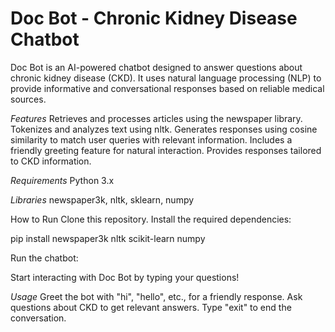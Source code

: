 # Doc Bot - Chronic Kidney Disease Chatbot

Doc Bot is an AI-powered chatbot designed to answer questions about chronic kidney disease (CKD). It uses natural language processing (NLP) to provide informative and conversational responses based on reliable medical sources.

*Features*
Retrieves and processes articles using the newspaper library.
Tokenizes and analyzes text using nltk.
Generates responses using cosine similarity to match user queries with relevant information.
Includes a friendly greeting feature for natural interaction.
Provides responses tailored to CKD information.

*Requirements*
Python 3.x

*Libraries*
newspaper3k, nltk, sklearn, numpy

How to Run
Clone this repository.
Install the required dependencies:

pip install newspaper3k nltk scikit-learn numpy

Run the chatbot:

Start interacting with Doc Bot by typing your questions!

*Usage*
Greet the bot with "hi", "hello", etc., for a friendly response.
Ask questions about CKD to get relevant answers.
Type "exit" to end the conversation.
